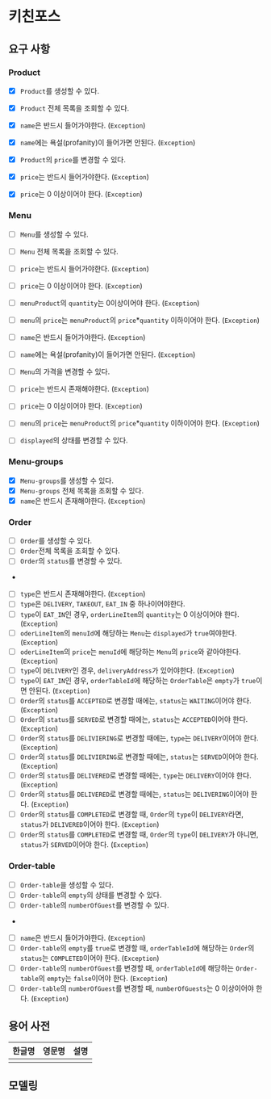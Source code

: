 
# 키친포스

## 요구 사항
### Product
- [x] `Product`를 생성할 수 있다.
- [x] `Product` 전체 목록을 조회할 수 있다.
- [x] `name`은 반드시 들어가야한다. (`Exception`)
- [x] `name`에는 욕설(profanity)이 들어가면 안된다. (`Exception`)

- [x] `Product`의 `price`를 변경할 수 있다.
- [x] `price`는 반드시 들어가야한다. (`Exception`)
- [x] `price`는 0 이상이어야 한다. (`Exception`)

### Menu 
- [ ] `Menu`를 생성할 수 있다.
- [ ] `Menu` 전체 목록을 조회할 수 있다.
- [ ] `price`는 반드시 들어가야한다. (`Exception`)
- [ ] `price`는 0 이상이어야 한다. (`Exception`)
- [ ] `menuProduct`의 `quantity`는 0이상이어야 한다. (`Exception`)
- [ ] `menu`의 `price`는 `menuProduct`의 `price`*`quantity` 이하이어야 한다. (`Exception`)
- [ ] `name`은 반드시 들어가야한다. (`Exception`)
- [ ] `name`에는 욕설(profanity)이 들어가면 안된다. (`Exception`)

- [ ] `Menu`의 가격을 변경할 수 있다.
- [ ] `price`는 반드시 존재해야한다. (`Exception`)
- [ ] `price`는 0 이상이어야 한다. (`Exception`)
- [ ] `menu`의 `price`는 `menuProduct`의 `price`*`quantity` 이하이어야 한다. (`Exception`)
- [ ] `displayed`의 상태를 변경할 수 있다.

### Menu-groups 
- [x] `Menu-groups`를 생성할 수 있다.
- [x] `Menu-groups` 전체 목록을 조회할 수 있다.
- [x] `name`은 반드시 존재해야한다. (`Exception`)

### Order
- [ ] `Order`를 생성할 수 있다.
- [ ] `Order`전체 목록을 조회할 수 있다.
- [ ] `Order`의 `status`를 변경할 수 있다.
- 
- [ ] `type`은 반드시 존재해야한다. (`Exception`)
- [ ] `type`은 `DELIVERY`, `TAKEOUT`, `EAT_IN` 중 하나이어야한다.
- [ ] `type`이 `EAT_IN`인 경우, `orderLineItem`의 `quantity`는 0 이상이어야 한다. (`Exception`)
- [ ] `oderLineItem`의 `menuId`에 해당하는 `Menu`는 `displayed`가 `true`여야한다. (`Exception`)
- [ ] `oderLineItem`의 `price`는 `menuId`에 해당하는 `Menu`의 `price`와 같아야한다. (`Exception`)
- [ ] `type`이 `DELIVERY`인 경우, `deliveryAddress`가 있어야한다. (`Exception`)
- [ ] `type`이 `EAT_IN`인 경우, `orderTableId`에 해당하는 `OrderTable`은 `empty`가 `true`이면 안된다. (`Exception`)
- [ ] `Order`의 `status`를 `ACCEPTED`로 변경할 때에는, `status`는 `WAITING`이어야 한다. (`Exception`)
- [ ] `Order`의 `status`를 `SERVED`로 변경할 때에는, `status`는 `ACCEPTED`이어야 한다. (`Exception`)
- [ ] `Order`의 `status`를 `DELIVIERING`로 변경할 때에는, `type`는 `DELIVERY`이어야 한다. (`Exception`)
- [ ] `Order`의 `status`를 `DELIVIERING`로 변경할 때에는, `status`는 `SERVED`이어야 한다. (`Exception`)
- [ ] `Order`의 `status`를 `DELIVERED`로 변경할 때에는, `type`는 `DELIVERY`이어야 한다. (`Exception`)
- [ ] `Order`의 `status`를 `DELIVERED`로 변경할 때에는, `status`는 `DELIVERING`이어야 한다. (`Exception`)
- [ ] `Order`의 `status`를 `COMPLETED`로 변경할 때, `Order`의 `type`이 `DELIVERY`라면, `status`가 `DELIVERED`이어야 한다. (`Exception`)
- [ ] `Order`의 `status`를 `COMPLETED`로 변경할 때, `Order`의 `type`이 `DELIVERY`가 아니면, `status`가 `SERVED`이어야 한다. (`Exception`)

### Order-table
- [ ] `Order-table`을 생성할 수 있다.
- [ ] `Order-table`의 `empty`의 상태를 변경할 수 있다.
- [ ] `Order-table`의 `numberOfGuest`를 변경할 수 있다.
- 
- [ ] `name`은 반드시 들어가야한다. (`Exception`)
- [ ] `Order-table`의 `empty`를 `true`로 변경할 때, `orderTableId`에 해당하는 `Order`의 `status`는 `COMPLETED`이어야 한다. (`Exception`)
- [ ] `Order-table`의 `numberOfGuest`를 변경할 때, `orderTableId`에 해당하는 `Order-table`의 `empty`는 `false`이어야 한다. (`Exception`)
- [ ] `Order-table`의 `numberOfGuest`를 변경할 때, `numberOfGuests`는 0 이상이어야 한다. (`Exception`)

## 용어 사전

| 한글명 | 영문명 | 설명 |
| --- | --- | --- |
|  |  |  |

## 모델링
